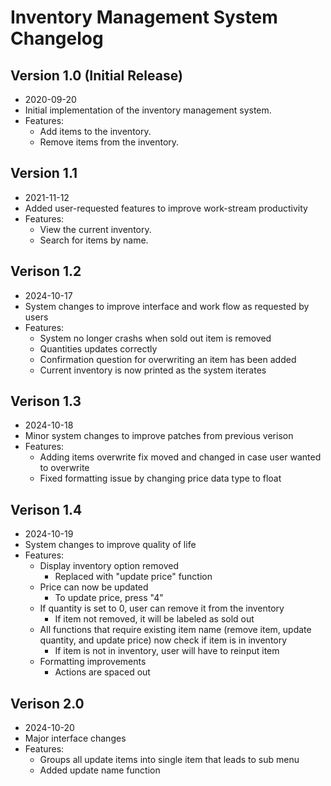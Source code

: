 # Inventory Management System Changelog

## Version 1.0 (Initial Release)
- 2020-09-20
- Initial implementation of the inventory management system.
- Features:
  - Add items to the inventory.
  - Remove items from the inventory.

## Version 1.1
- 2021-11-12
- Added user-requested features to improve work-stream productivity
- Features:
  - View the current inventory.
  - Search for items by name.

## Verison 1.2
- 2024-10-17
- System changes to improve interface and work flow as requested by users
- Features:
  - System no longer crashs when sold out item is removed
  - Quantities updates correctly
  - Confirmation question for overwriting an item has been added
  - Current inventory is now printed as the system iterates

## Verison 1.3
- 2024-10-18
- Minor system changes to improve patches from previous verison
- Features:
  - Adding items overwrite fix moved and changed in case user wanted to overwrite
  - Fixed formatting issue by changing price data type to float

## Verison 1.4
- 2024-10-19
- System changes to improve quality of life
- Features:
  - Display inventory option removed
    - Replaced with "update price" function
  - Price can now be updated
    - To update price, press "4"
  - If quantity is set to 0, user can remove it from the inventory
    - If item not removed, it will be labeled as sold out
  - All functions that require existing item name (remove item, update quantity, and update price) now check if item is in inventory
    - If item is not in inventory, user will have to reinput item
  - Formatting improvements
    - Actions are spaced out

## Verison 2.0
- 2024-10-20
- Major interface changes
- Features:
  - Groups all update items into single item that leads to sub menu
  - Added update name function
